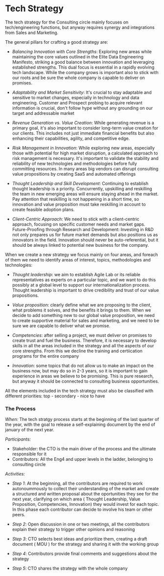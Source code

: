 # Tech Strategy

The tech strategy for the Consulting circle mainly focuses on tech/engineering functions, but anyway requires synergy and integrations from Sales and Marketing.

The general pillars for crafting a good strategy are:

- *Balancing Innovation with Core Strengths*: Exploring new areas while maintaining the core values outlined in the Elite Data Engineering Manifesto, striking a good balance between innovation and leveraging established strengths. This dual focus is essential in a rapidly evolving tech landscape. While the company grows is important also to stick with our roots and be sure the whole company is capable to deliver on promises.

- *Adaptability and Market Sensitivity*: It's crucial to stay adaptable and sensitive to market changes, especially in technology and data engineering. Customer and Prospect probing to acquire relevant information is crucial, don't follow hype without any grounding on our target and addressable market

- *Revenue Generation vs. Value Creation*: While generating revenue is a primary goal, it's also important to consider long-term value creation for our clients. This includes not just immediate financial benefits but also enhancing their capabilities, agility, and competitive edge.

- *Risk Management in Innovation*: While exploring new areas, especially those with potential for high market disruption, a calculated approach to risk management is necessary. It's important to validate the stability and reliability of new technologies and methodologies before fully committing resources. In many areas big vendors can disrupt consulting value propositions by creating SaaS and automated offerings 

- *Thought Leadership and Skill Development*: Continuing to establish thought leadership is a priority. Concurrently, upskilling and reskilling the team in new emerging areas will ensure staying ahead in the market. Pay attention that reskilling is not happening in a short time, so innovation and value proposition must take reskilling in account to create feasible adoption plans.

- *Client-Centric Approach*: We need to stick with a client-centric approach, focusing on specific customer needs and market gaps. 
Future-Proofing through Research and Development: Investing in R&D not only prepares us for future market demands but also positions us as innovators in the field. Innovation should never be auto-referential, but it should be always linked to potential new business for the company.


When we create a new strategy we focus mainly on four areas, and foreach of them we need to identify areas of interest, topics, methodologies and technologies:

-	*Thought leadership*: we aim to establish Agile Lab or its reliable representatives as experts on a particular topic, and we want to do this possibly at a global level to support our internationalization process. Thought leadership is important to drive credibility and trust of our value propositions.

-	*Value proposition*: clearly define what we are proposing to the client, what problems it solves, and the benefits it brings to them. When we decide to add something new to our global value proposition, we need to create supportive material for sales and marketing, and we need to be sure we are capable to deliver what we promise.

-	*Competencies*: after selling a project, we must deliver on promises to create trust and fuel the business. Therefore, it is necessary to develop skills in all the areas included in the strategy and all the aspects of our core strengths. From this we decline the training and certiication programs for the entire company

-	*Innovation*: some topics that do not allow us to make an impact on the business now, but may do so in 2-3 years, so it is important to gain experience in areas we believe to be promising. This is pure research, but anyway it should be connected to consulting business opportunities.


All the elements included in the tech strategy must also be classified with different priorities: top - secondary - nice to have


### The Process

*When:*
The tech stratgy process starts at the beginning of the last quarter of the year, with the goal to release a self-explaining document by the end of january of the next year.

*Participants:*
- Stakeholder: the CTO is the main driver of the process and the ultimate responsible for it
- Contributors: All the Eng4 and upper levels in the ladder, belonging to consulting circle  

*Activities:*

- *Step 1*: At the beginning, all the contributors are required to work autonoummously to collect their understanding of the market and create a structured and written proposal about the oportunities they see for the next year, clarifying on which area ( Thought Leadership, Value Proposition, Competencies, Innovation) they would invest for each topic. In this phase each contributor can decide to involve his team or other peers.

- *Step 2*: Open discussion in one or two meetings, all the contributors explain their strategy to trigger other opinions and reasoning

- *Step 3*: CTO selects best ideas and prioritize them, creating a draft document ( MOU ) for the strategy and sharing it with the working group

- *Step 4*: Contributors provide final comments and suggestions about the strategy

- *Step 5*: CTO shares the strategy with the whole company





